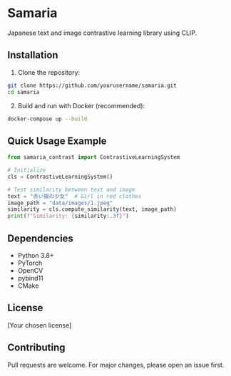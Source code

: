 # Samaria

Japanese text and image contrastive learning library using CLIP.

## Installation

1. Clone the repository:

```bash
git clone https://github.com/yourusername/samaria.git
cd samaria
```

2. Build and run with Docker (recommended):

```bash
docker-compose up --build
```

## Quick Usage Example

```python
from samaria_contrast import ContrastiveLearningSystem

# Initialize
cls = ContrastiveLearningSystem()

# Test similarity between text and image
text = "赤い服の少女"  # Girl in red clothes
image_path = "data/images/1.jpeg"
similarity = cls.compute_similarity(text, image_path)
print(f"Similarity: {similarity:.3f}")
```

## Dependencies

- Python 3.8+
- PyTorch
- OpenCV
- pybind11
- CMake

## License

[Your chosen license]

## Contributing

Pull requests are welcome. For major changes, please open an issue first.
